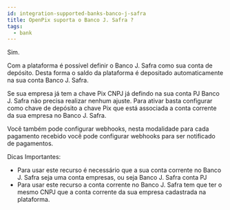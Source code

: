 ```yaml
---
id: integration-supported-banks-banco-j-safra
title: OpenPix suporta o Banco J. Safra ?
tags:
  - bank
---
```


Sim.

Com a plataforma é possível definir o Banco J. Safra como sua conta de depósito. Desta forma o saldo da plataforma é depositado automaticamente na sua conta Banco J. Safra.

Se sua empresa já tem a chave Pix CNPJ já defindo na sua conta PJ Banco J. Safra não precisa realizar nenhum ajuste. Para ativar basta configurar como chave de depósito a chave Pix que está associada a conta corrente da sua empresa no Banco J. Safra.

Você também pode configurar webhooks, nesta modalidade para cada pagamento recebido você pode configurar webhooks para ser notificado de pagamentos.

Dicas Importantes:

- Para usar este recurso é necessário que a sua conta corrente no Banco J. Safra seja uma conta empresas, ou seja Banco J. Safra conta PJ
- Para usar este recurso a conta corrente no Banco J. Safra tem que ter o mesmo CNPJ que a conta corrente da sua empresa cadastrada na plataforma.
